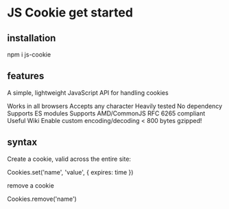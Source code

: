 # JS Cookie get started

## installation 

npm i js-cookie

## features 
A simple, lightweight JavaScript API for handling cookies

Works in all browsers
Accepts any character
Heavily tested
No dependency
Supports ES modules
Supports AMD/CommonJS
RFC 6265 compliant
Useful Wiki
Enable custom encoding/decoding
< 800 bytes gzipped!

## syntax

Create a cookie, valid across the entire site:

Cookies.set('name', 'value', { expires: time })

remove a cookie

Cookies.remove('name')